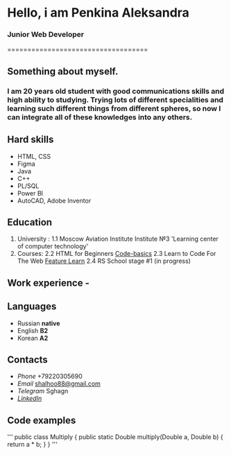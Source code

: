 # Hello, i am **Penkina Aleksandra**
### Junior Web Developer
===================================
## Something about myself. 
### I am 20 years old student with good communications skills and high ability to studying. Trying lots of different specialities and learning such different things from different spheres, so now I can integrate all of these knowledges into any others.


## Hard skills
* HTML, CSS
* Figma
* Java
* C++
* PL/SQL
* Power BI
* AutoCAD, Adobe Inventor


## Education
  1. University :
    1.1 Moscow Aviation Institute
    Institute №3 'Learning center of computer technology'
  2. Courses:
    2.2 HTML for Beginners [Code-basics](https://ru.code-basics.com/languages/html "Code-basics")
    2.3 Learn to Code For The Web [Feature Learn](https://www.futurelearn.com/courses/learn-to-code-for-the-web "Feature Learn")
    2.4 RS School stage #1 (in progress)


## Work experience -


## Languages
* Russian **native**
* English **B2**
* Korean **A2**

## Contacts
* _Phone_ +79220305690
* _Email_ shalhoo88@gmail.com
* _Telegram_ Sghagn
* [_LinkedIn_](https://www.linkedin.com/in/aleksandra-penkina-815054225 "LinkedIn")

## Code examples
'''
public class Multiply {
    public static Double multiply(Double a, Double b) {
        return a * b;
    }
}
'''
